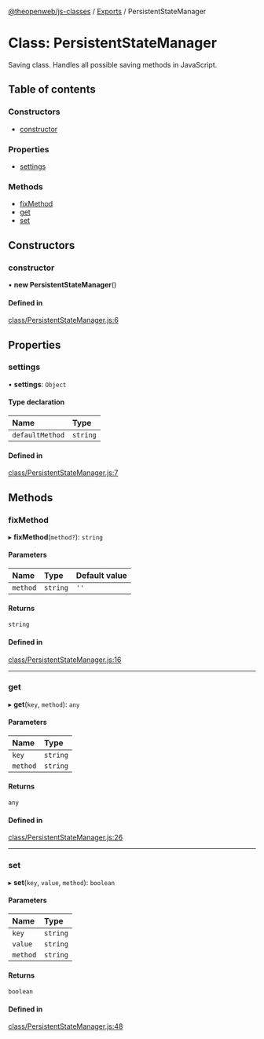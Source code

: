 [@theopenweb/js-classes](../README.md) / [Exports](../modules.md) / PersistentStateManager

# Class: PersistentStateManager

Saving class.
Handles all possible saving methods in JavaScript.

## Table of contents

### Constructors

- [constructor](PersistentStateManager.md#constructor)

### Properties

- [settings](PersistentStateManager.md#settings)

### Methods

- [fixMethod](PersistentStateManager.md#fixmethod)
- [get](PersistentStateManager.md#get)
- [set](PersistentStateManager.md#set)

## Constructors

### constructor

• **new PersistentStateManager**()

#### Defined in

[class/PersistentStateManager.js:6](https://github.com/theopenwebjp/js-classes/blob/3f0dc33/class/PersistentStateManager.js#L6)

## Properties

### settings

• **settings**: `Object`

#### Type declaration

| Name | Type |
| :------ | :------ |
| `defaultMethod` | `string` |

#### Defined in

[class/PersistentStateManager.js:7](https://github.com/theopenwebjp/js-classes/blob/3f0dc33/class/PersistentStateManager.js#L7)

## Methods

### fixMethod

▸ **fixMethod**(`method?`): `string`

#### Parameters

| Name | Type | Default value |
| :------ | :------ | :------ |
| `method` | `string` | `''` |

#### Returns

`string`

#### Defined in

[class/PersistentStateManager.js:16](https://github.com/theopenwebjp/js-classes/blob/3f0dc33/class/PersistentStateManager.js#L16)

___

### get

▸ **get**(`key`, `method`): `any`

#### Parameters

| Name | Type |
| :------ | :------ |
| `key` | `string` |
| `method` | `string` |

#### Returns

`any`

#### Defined in

[class/PersistentStateManager.js:26](https://github.com/theopenwebjp/js-classes/blob/3f0dc33/class/PersistentStateManager.js#L26)

___

### set

▸ **set**(`key`, `value`, `method`): `boolean`

#### Parameters

| Name | Type |
| :------ | :------ |
| `key` | `string` |
| `value` | `string` |
| `method` | `string` |

#### Returns

`boolean`

#### Defined in

[class/PersistentStateManager.js:48](https://github.com/theopenwebjp/js-classes/blob/3f0dc33/class/PersistentStateManager.js#L48)

